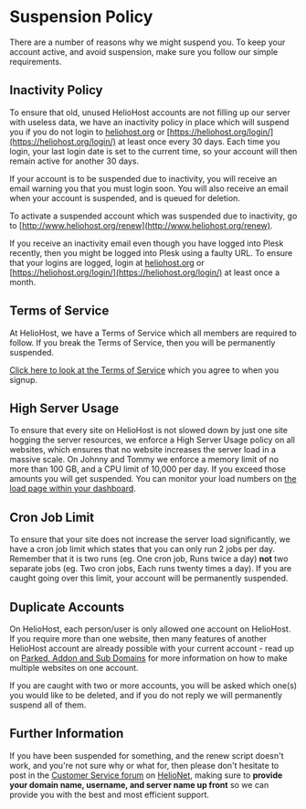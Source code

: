 # Suspension Policy

There are a number of reasons why we might suspend you. To keep your account active, and avoid suspension, make sure you follow our simple requirements.

## Inactivity Policy

To ensure that old, unused HelioHost accounts are not filling up our server with useless data, we have an inactivity policy in place which will suspend you if you do not login to [heliohost.org](https://www.heliohost.org) or [https://heliohost.org/login/](https://heliohost.org/login/) at least once every 30 days. Each time you login, your last login date is set to the current time, so your account will then remain active for another 30 days.

If your account is to be suspended due to inactivity, you will receive an email warning you that you must login soon. You will also receive an email when your account is suspended, and is queued for deletion.

To activate a suspended account which was suspended due to inactivity, go to [http://www.heliohost.org/renew](http://www.heliohost.org/renew).

If you receive an inactivity email even though you have logged into Plesk recently, then you might be logged into Plesk using a faulty URL. To ensure that your logins are logged, login at [heliohost.org](https://www.heliohost.org) or [https://heliohost.org/login/](https://heliohost.org/login/) at least once a month.

## Terms of Service

At HelioHost, we have a Terms of Service which all members are required to follow. If you break the Terms of Service, then you will be permanently suspended.

[Click here to look at the Terms of Service](../hosting/terms.md) which you agree to when you signup.

## High Server Usage

To ensure that every site on HelioHost is not slowed down by just one site hogging the server resources, we enforce a High Server Usage policy on all websites, which ensures that no website increases the server load in a massive scale. On Johnny and Tommy we enforce a memory limit of no more than 100 GB, and a CPU limit of 10,000 per day. If you exceed those amounts you will get suspended. You can monitor your load numbers on [the load page within your dashboard](https://heliohost.org/dashboard/load/).

## Cron Job Limit

To ensure that your site does not increase the server load significantly, we have a cron job limit which states that you can only run 2 jobs per day. Remember that it is two runs \(eg. One cron job, Runs twice a day\) **not** two separate jobs \(eg. Two cron jobs, Each runs twenty times a day\). If you are caught going over this limit, your account will be permanently suspended.

## Duplicate Accounts

On HelioHost, each person/user is only allowed one account on HelioHost. If you require more than one website, then many features of another HelioHost account are already possible with your current account - read up on [Parked, Addon and Sub Domains](../management/parked-addon-and-sub-domains.md) for more information on how to make multiple websites on one account.

If you are caught with two or more accounts, you will be asked which one\(s\) you would like to be deleted, and if you do not reply we will permanently suspend all of them.

## Further Information

If you have been suspended for something, and the renew script doesn't work, and you're not sure why or what for, then please don't hesitate to post in the [Customer Service forum](https://www.helionet.org/index/forum/45-customer-service/) on [HelioNet](../hosting/helionet.md), making sure to **provide your domain name, username, and server name up front** so we can provide you with the best and most efficient support.
